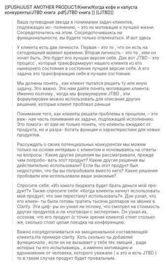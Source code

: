 [[PUSH/JUST ANOTHER PRODUCT/Книги/Когда кофе и капуста конкуренты/JTBD книга .pdf|JTBD книга ]]
[[JTBD]]


>Ваша путеводная звезда в понимании задач клиентов, подлежащих ис- полнению, – это их мотивация к лучшей жизни. Сосредоточьтесь на этом. Сосредоточившись на функциональности, вы будете только отвлекаться. И вот здесь 

>У клиента есть две личности. Первая - это то , что он есть на сегодняшний момент времени. Вторая личность - это то , кем он хочет быть. Это будет его лучшая версия себя. Дак вот JTBD - это процесс , который трансформирует нашего клиента из его нынешнего состояния  в состояние лучшей версии себя. А его задача это трансформация себя в лучшее состояние. 


>Мы должны понять , как клиент пытался решить ту или иную задачу. Это важно. Это нам дайте понять мотивацию клиента. Именно поэтому , когда мы формулируем JTBD , эти формулировки можно использовать для описания других решений, которые клиент пробовал раньше 

>Понимание того, как клиенты решали проблемы в прошлом, – это важ- ная часть понимания их задачи, подлежащей исполнению. Это помога- ет вам не только понять, что клиенты ожидают от продукта, но и разра- ботать функции и характеристики для новых продуктов.

>Рассуждать о своих потенциальных конкурентах мы можем только на основе интервью с клиентом и основываясь на ответы на вопросы : Какие другие решения вы рассматривали, прежде чем попробо- вать этот продукт? Какие другие решения вы действительно использовали? Если бы этот продукт был недоступен, что бы вы попробовали вместо него? Какие решения пробовали или использовали ваши знакомые?

>Спросите себя: «Из какого бюджета будет брать деньги мой про- дукт?» Также спросите себя: «Когда клиенты начнут использовать мой продукт, что они перестанут использовать?». Дэн узнал, что его клиен- ты были готовы тратить тысячи долларов на звонки в Clarity. Эти циф- ры он узнал не потому, что смотрел на стоимость других продуктов а-ля «поговори с экспертом». Он узнал их, осознав, что его продукт (с точки зрения клиента) стоит столько же, сколько стоит целая поездка на конференцию.

>Важно сосредотачиваться на эмоциональной составляющей клиента.На примере clarity. Хоть сколько ты добавляй функционала , если он не вызывает у тебя тех эмоций , ради которых ты его испытываешь , а именно мотивацию и вдохновение от человека, которого уважали ( а это и есть JTBD ) то в таком случае продукт будет провальным.  


